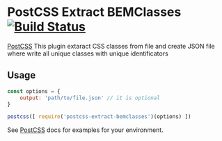 # PostCSS Extract BEMClasses [![Build Status][ci-img]][ci]

[PostCSS] This plugin extaract CSS classes from file and create JSON file where write all unique classes with unique identificators

[PostCSS]: https://github.com/postcss/postcss
[ci-img]:  https://travis-ci.org/Silvestr-b/postcss-extract-bemclasses.svg
[ci]:      https://travis-ci.org/Silvestr-b/postcss-extract-bemclasses


## Usage

```js
const options = {
	output: 'path/to/file.json' // it is optional
}

postcss([ require('postcss-extract-bemclasses')(options) ])
```

See [PostCSS] docs for examples for your environment.
